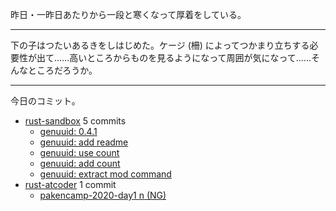 昨日・一昨日あたりから一段と寒くなって厚着をしている。

---

下の子はつたいあるきをしはじめた。ケージ (柵) によってつかまり立ちする必要性が出て……高いところからものを見るようになって周囲が気になって……そんなところだろうか。

---

今日のコミット。

- [rust-sandbox](https://github.com/bouzuya/rust-sandbox) 5 commits
  - [genuuid: 0.4.1](https://github.com/bouzuya/rust-sandbox/commit/b7e9834af55ccf928c8d4c4c87403bed8530258b)
  - [genuuid: add readme](https://github.com/bouzuya/rust-sandbox/commit/0526f241552efe8991014103bb1b9763ac39ec3b)
  - [genuuid: use count](https://github.com/bouzuya/rust-sandbox/commit/ab3374d137f5938a2853d48082d255a7cd53dd24)
  - [genuuid: add count](https://github.com/bouzuya/rust-sandbox/commit/61cea154d94da302a3df761f32d017e327f00a5e)
  - [genuuid: extract mod command](https://github.com/bouzuya/rust-sandbox/commit/58ef317b9acb318270401889bdd1767db476e136)
- [rust-atcoder](https://github.com/bouzuya/rust-atcoder) 1 commit
  - [pakencamp-2020-day1 n (NG)](https://github.com/bouzuya/rust-atcoder/commit/a906c15477be04ba6a21f08ce748cf91eae870ec)
